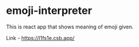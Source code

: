 # emoji-interpreter
This is react app that shows meaning of emoji given.

Link - https://l1fs1e.csb.app/
